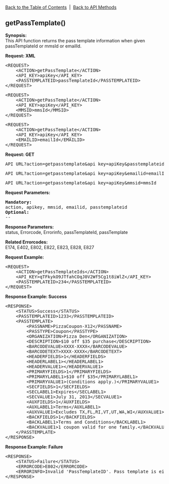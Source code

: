 <a href="/1.3/README.md">Back to the Table of Contents</a>&nbsp;&nbsp;|&nbsp;&nbsp;<a href="API_FUNCTIONS.md">Back to API Methods</a>
<h2>getPassTemplate()</h2>
<p><strong>Synopsis:</strong><br />
This API function returns the pass template information when given passTemplateId or mmsId or emailId.</p>
<div><strong>Request: XML</strong></div>
<pre>&lt;REQUEST&gt;
    &lt;ACTION&gt;getPassTemplate&lt;/ACTION&gt;
    &lt;API_KEY&gt;apiKey&lt;/API_KEY&gt;
    &lt;PASSTEMPLATEID&gt;passTemplateId&lt;/PASSTEMPLATEID&gt;
&lt;/REQUEST&gt;</pre>
<pre>&lt;REQUEST&gt;
    &lt;ACTION&gt;getPassTemplate&lt;/ACTION&gt;
    &lt;API_KEY&gt;apiKey&lt;/API_KEY&gt;
    &lt;MMSID&gt;mmsId&lt;/MMSID&gt;
&lt;/REQUEST&gt;</pre>
<pre>&lt;REQUEST&gt;
    &lt;ACTION&gt;getPassTemplate&lt;/ACTION&gt;
    &lt;API_KEY&gt;apiKey&lt;/API_KEY&gt;
    &lt;EMAILID&gt;emailId&lt;/EMAILID&gt;
&lt;/REQUEST&gt;</pre>

<div><strong>Request: GET</strong></div>
<pre>API_URL?action=getpasstemplate&amp;api_key=apiKey&amp;passtemplateid=passTemplateId</pre>
<pre>API_URL?action=getpasstemplate&amp;api_key=apiKey&amp;emailid=emailId</pre>
<pre>API_URL?action=getpasstemplate&amp;api_key=apiKey&amp;mmsid=mmsId</pre>

<div><strong>Request Parameters:</strong></div>
<pre><strong>Mandatory:</strong>
action, apikey, mmsid, emailid, passtemplateid
<strong>Optional:</strong>
--
</pre>
<strong>Response Parameters:</strong><br />
status, Errorcode, Errorinfo, passTemplateId, passTemplate

<strong>Related Errorcodes: </strong><br />
E174, E402, E802, E822, E823, E828, E827
<div><strong>Request Example:</strong></div>
<pre>&lt;REQUEST&gt;
    &lt;ACTION&gt;getPassTemplateIds&lt;/ACTION&gt;
    &lt;API_KEY&gt;qTFkykO9JTfahCOqJ0V2Wf5Cg1t8iWlZ&lt;/API_KEY&gt;
    &lt;PASSTEMPLATEID&gt;234&lt;/PASSTEMPLATEID&gt;
&lt;/REQUEST&gt;</pre>
<div><strong>Response Example: Success</strong></div>
<pre>&lt;RESPONSE&gt;
    &lt;STATUS&gt;Success&lt;/STATUS&gt;
    &lt;PASSTEMPLATEID&gt;1233&lt;/PASSTEMPLATEID&gt;
    &lt;PASSTEMPLATE&gt;
        &lt;PASSNAME&gt;PizzaCoupon-X12&lt;/PASSNAME&gt;
        &lt;PASSTYPE&gt;Coupon&lt;/PASSTYPE&gt;
        &lt;ORGANIZATION&gt;Pizza Den&lt;/ORGANIZATION&gt;
        &lt;DESCRIPTION&gt;$10 off $35 purchase&lt;/DESCRIPTION&gt;
        &lt;BARCODEVALUE&gt;XXXX-XXXX&lt;/BARCODEVALUE&gt;
        &lt;BARCODETEXT&gt;XXXX-XXXX&lt;/BARCODETEXT&gt;
        &lt;HEADERFIELDS&gt;1&lt;/HEADERFIELDS&gt;
        &lt;HEADERLABEL1&gt;&lt;/HEADERLABEL1&gt;
        &lt;HEADERVALUE1&gt;&lt;/HEADERVALUE1&gt;
        &lt;PRIMARYFIELDS&gt;1&lt;/PRIMARYFIELDS&gt;
        &lt;PRIMARYLABEL1&gt;$10 off $35&lt;/PRIMARYLABEL1&gt;
        &lt;PRIMARYVALUE1&gt;(Conditions apply.)&lt;/PRIMARYVALUE1&gt; 
        &lt;SECFIELDS&gt;1&lt;/SECFIELDS&gt;
        &lt;SECLABEL1&gt;Expires&lt;/SECLABEL1&gt;
        &lt;SECVALUE1&gt;July 31, 2013&lt;/SECVALUE1&gt;
        &lt;AUXFIELDS&gt;1&lt;/AUXFIELDS&gt;
        &lt;AUXLABEL1&gt;Terms&lt;/AUXLABEL1&gt;
        &lt;AUXVALUE1&gt;Excludes TX,FL,RI,VT,UT,WA,WI&lt;/AUXVALUE1&gt;
        &lt;BACKFIELDS&gt;1&lt;/BACKFIELDS&gt;
        &lt;BACKLABEL1&gt;Terms and Conditions&lt;/BACKLABEL1&gt;
        &lt;BACKVALUE1&gt;1 coupon valid for one family.&lt;/BACKVALUE1&gt;
    &lt;/PASSTEMPLATE&gt;
&lt;/RESPONSE&gt;</pre>
<div><strong>Response Example: Failure</strong></div>
<pre>&lt;RESPONSE&gt;
    &lt;STATUS&gt;Failure&lt;/STATUS&gt;
    &lt;ERRORCODE&gt;E802&lt;/ERRORCODE&gt;
    &lt;ERRORINFO&gt;Invalid 'PassTemplateID'. Pass template is either deleted or do not belong to this user&lt;/ERRORINFO&gt;
&lt;/RESPONSE&gt;</pre>
